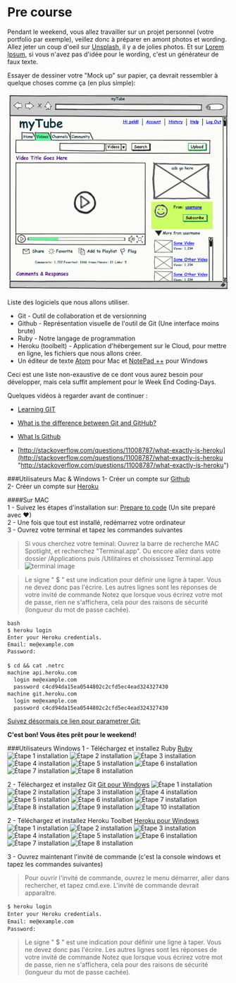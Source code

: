 Pre course
================

Pendant le weekend, vous allez travailler sur un projet personnel (votre portfolio par exemple), veillez donc à préparer en amont photos et wording.
Allez jeter un coup d'oeil sur [Unsplash](https://unsplash.com/ "Unsplash"), il y a de jolies photos.
Et sur [Lorem Ipsum](http://fr.lipsum.com/ "Lorem Ipsum"), si vous n'avez pas d'idée pour le wording, c'est un générateur de faux texte.

Essayer de dessiner votre "Mock up" sur papier, ça devrait ressembler à quelque choses comme ça (en plus simple):

![mockup image](https://raw.githubusercontent.com/makersacademy/taster2.0/master/assets/images/HTML%20Challenge/mockup%20example.gif)

Liste des logiciels que nous allons utiliser.

- Git - Outil de collaboration et de versionning
- Github - Représentation visuelle de l'outil de Git (Une interface moins brute)
- Ruby - Notre langage de programmation
- Heroku (toolbelt) - Application d'hébergement sur le Cloud, pour mettre en ligne, les fichiers que nous allons créer.
- Un éditeur de texte [Atom](https://atom.io/ "Atom.io") pour Mac et [NotePad ++](https://notepad-plus-plus.org/fr/ "NotePad ++") pour Windows

Ceci est une liste non-exaustive de ce dont vous aurez besoin pour développer, mais cela suffit amplement pour le Week End Coding-Days.

Quelques vidéos à regarder avant de continuer :
- [Learning GIT](https://www.youtube.com/watch?v=_Jmkvv_nKTE "Learning GIT")
- [What is the difference between Git and GitHub? ](https://www.youtube.com/watch?v=xKVlZ3wFVKA "What is the difference between Git and GitHub? ")
- [What Is Github ](https://www.youtube.com/watch?v=VUaBfYCmJls "What Is Github ")

- [http://stackoverflow.com/questions/11008787/what-exactly-is-heroku](http://stackoverflow.com/questions/11008787/what-exactly-is-heroku "http://stackoverflow.com/questions/11008787/what-exactly-is-heroku")

###Utilisateurs Mac & Windows
1- Créer un compte sur [Github](https://github.com/join "Github")                                            
2- Créer un compte sur [Heroku](https://signup.heroku.com/ "Heroku")



####Sur MAC                                                
1 - Suivez les étapes d'installation sur: [Prepare to code](http://preparetocode.io "prepare to code") (Un site preparé avec &#9829;)                                       
2 - Une fois que tout est installé, redémarrez votre ordinateur                                                           
3 - Ouvrez votre terminal et tapez les commandes suivantes           


>Si vous cherchez votre teminal: Ouvrez la barre de recherche MAC Spotlight, et recherchez "Terminal.app".
Ou encore allez dans votre dossier /Applications puis /Utilitaires et choississez Terminal.app
![terminal image](http://apple.blogovlow.com/files/2012/02/Terminal.png)

>Le signe " $ " est une indication pour définir une ligne à taper. Vous ne devez donc pas l'écrire. Les autres lignes sont les réponses de votre invité de commande
>Notez que lorsque vous écrirez votre mot de passe, rien ne s'affichera, cela pour des raisons de sécurité (longueur du mot de passe cachée).

```
bash
$ heroku login
Enter your Heroku credentials.
Email: me@example.com
Password:

$ cd && cat .netrc
machine api.heroku.com
  login me@example.com
  password c4cd94da15ea0544802c2cfd5ec4ead324327430
machine git.heroku.com
  login me@example.com
  password c4cd94da15ea0544802c2cfd5ec4ead324327430
```

[Suivez désormais ce lien pour parametrer Git:](https://help.github.com/articles/set-up-git/ "Set up Git")

**C'est bon! Vous êtes prêt pour le weekend!**


###Utilisateurs Windows
1 - Téléchargez et installez Ruby [Ruby](http://rubyinstaller.org/downloads/ "Ruby")
![Étape 1 installation](https://raw.githubusercontent.com/Coding-Days/coding-days/master/assets/images/Pre%20Course/ruby//1.jpg)
![Étape 2 installation](https://raw.githubusercontent.com/Coding-Days/coding-days/master/assets/images/images/Pre%20Course/ruby//2.jpg)
![Étape 3 installation](https://raw.githubusercontent.com/Coding-Days/coding-days/master/assets/images/images/Pre%20Course/ruby//3.jpg)
![Étape 4 installation](https://raw.githubusercontent.com/Coding-Days/coding-days/master/assets/images/images/Pre%20Course/ruby//4.jpg)
![Étape 5 installation](https://raw.githubusercontent.com/Coding-Days/coding-days/master/assets/images/images/Pre%20Course/ruby//5.jpg)
![Étape 6 installation](https://raw.githubusercontent.com/Coding-Days/coding-days/master/assets/images/images/Pre%20Course/ruby//6.jpg)
![Étape 7 installation](https://raw.githubusercontent.com/Coding-Days/coding-days/master/assets/images/images/Pre%20Course/ruby//7.jpg)
![Étape 8 installation](https://raw.githubusercontent.com/Coding-Days/coding-days/master/assets/images/images/Pre%20Course/ruby//8.jpg)

2 - Téléchargez et installez Git [Git pour Windows](https://git-for-windows.github.io/ "Git pour Windows")
![Étape 1 installation](https://raw.githubusercontent.com/Coding-Days/coding-days/master/assets/images/images/Pre%20Course/git//1.jpg)
![Étape 2 installation](https://raw.githubusercontent.com/Coding-Days/coding-days/master/assets/images/images/Pre%20Course/git//2.jpg)
![Étape 3 installation](https://raw.githubusercontent.com/Coding-Days/coding-days/master/assets/images/images/Pre%20Course/git//3.jpg)
![Étape 4 installation](https://raw.githubusercontent.com/Coding-Days/coding-days/master/assets/images/images/Pre%20Course/git//4.jpg)
![Étape 5 installation](https://raw.githubusercontent.com/Coding-Days/coding-days/master/assets/images/images/Pre%20Course/git//5.jpg)
![Étape 6 installation](https://raw.githubusercontent.com/Coding-Days/coding-days/master/assets/images/images/Pre%20Course/git//6.jpg)
![Étape 7 installation](https://raw.githubusercontent.com/Coding-Days/coding-days/master/assets/images/images/Pre%20Course/git//7.jpg)
![Étape 8 installation](https://raw.githubusercontent.com/Coding-Days/coding-days/master/assets/images/images/Pre%20Course/git//8.jpg)
![Étape 9 installation](https://raw.githubusercontent.com/Coding-Days/coding-days/master/assets/images/images/Pre%20Course/git//9.jpg)
![Étape 10 installation](https://raw.githubusercontent.com/Coding-Days/coding-days/master/assets/images/images/Pre%20Course/git//10.jpg)

2 - Téléchargez et installez Heroku Toolbet [Heroku pour Windows](https://toolbelt.heroku.com/windows "Heroku pour Windows")
![Étape 1 installation](https://raw.githubusercontent.com/Coding-Days/coding-days/master/assets/images/images/Pre%20Course/heroku//1.jpg)
![Étape 2 installation](https://raw.githubusercontent.com/Coding-Days/coding-days/master/assets/images/images/Pre%20Course/heroku//2.jpg)
![Étape 3 installation](https://raw.githubusercontent.com/Coding-Days/coding-days/master/assets/images/images/Pre%20Course/heroku//3.jpg)
![Étape 4 installation](https://raw.githubusercontent.com/Coding-Days/coding-days/master/assets/images/images/Pre%20Course/heroku//4.jpg)
![Étape 5 installation](https://raw.githubusercontent.com/Coding-Days/coding-days/master/assets/images/images/Pre%20Course/heroku//5.jpg)
![Étape 6 installation](https://raw.githubusercontent.com/Coding-Days/coding-days/master/assets/images/images/Pre%20Course/heroku//6.jpg)
![Étape 7 installation](https://raw.githubusercontent.com/Coding-Days/coding-days/master/assets/images/images/Pre%20Course/heroku//7.jpg)
![Étape 8 installation](https://raw.githubusercontent.com/Coding-Days/coding-days/master/assets/images/images/Pre%20Course/heroku//8.jpg)

3 - Ouvrez maintenant l'invité de commande (c'est la console windows et tapez les commandes suivantes)
>Pour ouvrir l'invité de commande, ouvrez le menu démarrer, aller dans rechercher, et tapez cmd.exe.
>L'invité de commande devrait apparaître.


```bash
$ heroku login
Enter your Heroku credentials.
Email: me@example.com
Password:
```

>Le signe " $ " est une indication pour définir une ligne à taper. Vous ne devez donc pas l'écrire. Les autres lignes sont les réponses de votre invité de commande
>Notez que lorsque vous écrirez votre mot de passe, rien ne s'affichera, cela pour des raisons de sécurité (longueur du mot de passe cachée).
